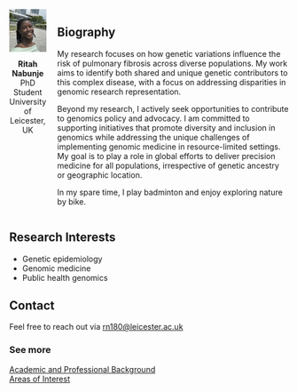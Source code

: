 <div style="display: flex; align-items: flex-start;">
  <!-- Profile Picture and Title Section -->
  <div style="text-align: center; margin-right: 20px;">
    <img src="./profile.jpg" alt="Profile Picture" width="150" style="margin-bottom: 10px;" />
    <p style="margin: 0; font-weight: bold;">Ritah Nabunje</p>
    <p style="margin: 0;"> PhD Student University of Leicester, UK</p>
  </div>

  <!-- Biography Section -->
  <div>
    <h2>Biography</h2>
    <p>
      My research focuses on how genetic variations influence the risk of pulmonary fibrosis across diverse populations. My work aims to identify both shared and unique genetic contributors to this complex disease, with a focus on addressing disparities in genomic research representation. 
    </p>
    <p>
      Beyond my research, I actively seek opportunities to contribute to genomics policy and advocacy. I am committed to supporting initiatives that promote diversity and inclusion in genomics while addressing the unique challenges of implementing genomic medicine in resource-limited settings.  
      My goal is to play a role in global efforts to deliver precision medicine for all populations, irrespective of genetic ancestry or geographic location. 
    </p>
    <p>
      In my spare time, I play badminton and enjoy exploring nature by bike.
    </p>
  </div>
</div>

## Research Interests
- Genetic epidemiology
- Genomic medicine
- Public health genomics

## Contact
Feel free to reach out via [rn180@leicester.ac.uk](mailto:rn180@leicester.ac.uk) 

### See more  
[Academic and Professional Background](./background.md)  
[Areas of Interest](./interests.md)
